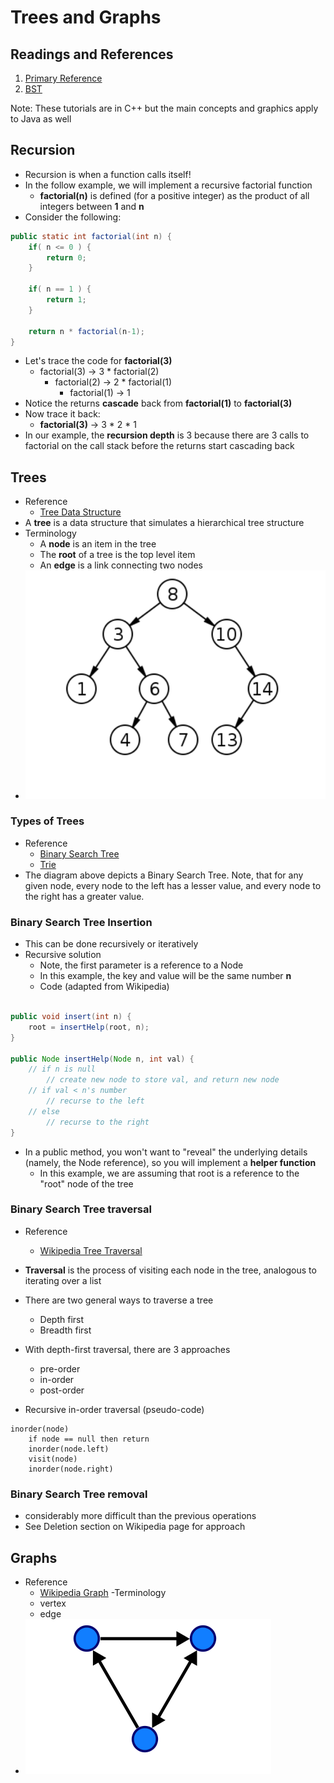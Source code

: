 
# Trees and Graphs

## Readings and References

1. [Primary Reference](http://www.tutorialspoint.com/data_structures_algorithms/index.htm)
2. [BST](http://www.algolist.net/Data_structures/Binary_search_tree)

Note: These tutorials are in C++ but the main concepts and graphics apply to Java as well

## Recursion

- Recursion is when a function calls itself!
- In the follow example, we will implement a recursive factorial function
	- **factorial(n)** is defined (for a positive integer) as the product of all integers
    between **1** and **n**
- Consider the following:

``` java
public static int factorial(int n) {
	if( n <= 0 ) {
    	return 0;
    }

    if( n == 1 ) {
    	return 1;
    }

    return n * factorial(n-1);
}
```

- Let's trace the code for **factorial(3)**
	- factorial(3) -> 3 * factorial(2)
    	- factorial(2) -> 2 * factorial(1)
        	- factorial(1) -> 1
- Notice the returns **cascade** back from **factorial(1)** to **factorial(3)**
- Now trace it back:
	- **factorial(3)** -> 3 * 2 * 1
- In our example, the **recursion depth** is 3 because there are 3 calls to factorial
on the call stack before the returns start cascading back

## Trees

- Reference
	- [Tree Data Structure](https://en.wikipedia.org/wiki/Tree_(data_structure))
- A **tree** is a data structure that simulates a hierarchical tree structure
- Terminology
	- A **node** is an item in the tree
    - The **root** of a tree is the top level item
    - An **edge** is a link connecting two nodes
- ![](graphics/tree.png)

### Types of Trees

- Reference
	- [Binary Search Tree](https://en.wikipedia.org/wiki/Binary_search_tree)
    - [Trie](https://en.wikipedia.org/wiki/Trie)
- The diagram above depicts a Binary Search Tree. Note, that for any given node, every node
to the left has a lesser value, and every node to the right has a greater value.

### Binary Search Tree Insertion

- This can be done recursively or iteratively
- Recursive solution
	- Note, the first parameter is a reference to a Node
    - In this example, the key and value will be the same number **n**
    - Code (adapted from Wikipedia)

```java

public void insert(int n) {
	root = insertHelp(root, n);
}

public Node insertHelp(Node n, int val) {
	// if n is null
		// create new node to store val, and return new node
	// if val < n's number
		// recurse to the left
	// else
		// recurse to the right
}
```

- In a public method, you won't want to "reveal" the underlying details (namely, the Node reference),
so you will implement a **helper function**
	- In this example, we are assuming that root is a reference to the "root" node of the tree

### Binary Search Tree traversal

- Reference
	- [Wikipedia Tree Traversal](https://en.wikipedia.org/wiki/Tree_traversal)
- **Traversal** is the process of visiting each node in the tree, analogous to iterating over a list
- There are two general ways to traverse a tree
	- Depth first
	- Breadth first

- With depth-first traversal, there are 3 approaches
	- pre-order
	- in-order
	- post-order
- Recursive in-order traversal (pseudo-code)

```
inorder(node)
	if node == null then return
	inorder(node.left)
	visit(node)
	inorder(node.right)
```

### Binary Search Tree removal

- considerably more difficult than the previous operations
- See Deletion section on Wikipedia page for approach


## Graphs

- Reference
	- [Wikipedia Graph](https://en.wikipedia.org/wiki/Graph_(abstract_data_type))
-Terminology
	- vertex
	- edge
- ![](graphics/graph.png)
